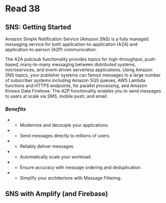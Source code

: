 # Read 38

## SNS: Getting Started

Amazon Simple Notification Service (Amazon SNS) is a fully managed messaging service for both application-to-application (A2A) and application-to-person (A2P) communication.

The A2A pub/sub functionality provides topics for high-throughput, push-based, many-to-many messaging between distributed systems, microservices, and event-driven serverless applications. Using Amazon SNS topics, your publisher systems can fanout messages to a large number of subscriber systems including Amazon SQS queues, AWS Lambda functions and HTTPS endpoints, for parallel processing, and Amazon Kinesis Data Firehose. The A2P functionality enables you to send messages to users at scale via SMS, mobile push, and email.

### *Benefits*
- - Modernize and decouple your applications.
- - Send messages directly to millions of users.
- - Reliably deliver messages.
- - Automatically scale your workload.
- - Ensure accuracy with message ordering and deduplication.
- - Simplify your architecture with Message Filtering.


## SNS with Amplify (and Firebase)

